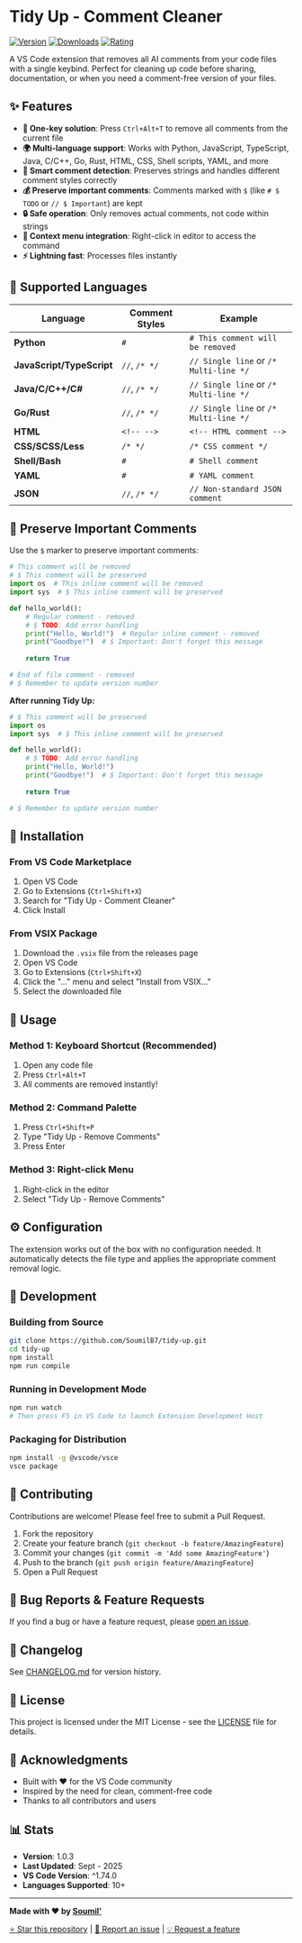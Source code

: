 # Tidy Up - Comment Cleaner

[![Version](https://img.shields.io/badge/version-1.0.0-blue.svg)](https://marketplace.visualstudio.com/items?itemName=SoumilB7.tidy-up)
[![Downloads](https://img.shields.io/badge/downloads-0-red.svg)](https://marketplace.visualstudio.com/items?itemName=SoumilB7.tidy-up)
[![Rating](https://img.shields.io/badge/rating-0.0-yellow.svg)](https://marketplace.visualstudio.com/items?itemName=SoumilB7.tidy-up)


A VS Code extension that removes all AI comments from your code files with a single keybind. Perfect for cleaning up code before sharing, documentation, or when you need a comment-free version of your files.

## ✨ Features

- **🚀 One-key solution**: Press `Ctrl+Alt+T` to remove all comments from the current file
- **🌍 Multi-language support**: Works with Python, JavaScript, TypeScript, Java, C/C++, Go, Rust, HTML, CSS, Shell scripts, YAML, and more
- **🧠 Smart comment detection**: Preserves strings and handles different comment styles correctly
- **💰 Preserve important comments**: Comments marked with `$` (like `# $ TODO` or `// $ Important`) are kept
- **🔒 Safe operation**: Only removes actual comments, not code within strings
- **📝 Context menu integration**: Right-click in editor to access the command
- **⚡ Lightning fast**: Processes files instantly

## 🎯 Supported Languages

| Language | Comment Styles | Example |
|----------|----------------|---------|
| **Python** | `#` | `# This comment will be removed` |
| **JavaScript/TypeScript** | `//`, `/* */` | `// Single line` or `/* Multi-line */` |
| **Java/C/C++/C#** | `//`, `/* */` | `// Single line` or `/* Multi-line */` |
| **Go/Rust** | `//`, `/* */` | `// Single line` or `/* Multi-line */` |
| **HTML** | `<!-- -->` | `<!-- HTML comment -->` |
| **CSS/SCSS/Less** | `/* */` | `/* CSS comment */` |
| **Shell/Bash** | `#` | `# Shell comment` |
| **YAML** | `#` | `# YAML comment` |
| **JSON** | `//`, `/* */` | `// Non-standard JSON comment` |

## 🎨 Preserve Important Comments

Use the `$` marker to preserve important comments:

```python
# This comment will be removed
# $ This comment will be preserved
import os  # This inline comment will be removed
import sys  # $ This inline comment will be preserved

def hello_world():
    # Regular comment - removed
    # $ TODO: Add error handling
    print("Hello, World!")  # Regular inline comment - removed
    print("Goodbye!")  # $ Important: Don't forget this message
    
    return True

# End of file comment - removed
# $ Remember to update version number
```

**After running Tidy Up:**
```python
# $ This comment will be preserved
import os
import sys  # $ This inline comment will be preserved

def hello_world():
    # $ TODO: Add error handling
    print("Hello, World!")
    print("Goodbye!")  # $ Important: Don't forget this message
    
    return True

# $ Remember to update version number
```

## 🚀 Installation

### From VS Code Marketplace
1. Open VS Code
2. Go to Extensions (`Ctrl+Shift+X`)
3. Search for "Tidy Up - Comment Cleaner"
4. Click Install

### From VSIX Package
1. Download the `.vsix` file from the releases page
2. Open VS Code
3. Go to Extensions (`Ctrl+Shift+X`)
4. Click the "..." menu and select "Install from VSIX..."
5. Select the downloaded file

## 📖 Usage

### Method 1: Keyboard Shortcut (Recommended)
1. Open any code file
2. Press `Ctrl+Alt+T`
3. All comments are removed instantly!

### Method 2: Command Palette
1. Press `Ctrl+Shift+P`
2. Type "Tidy Up - Remove Comments"
3. Press Enter

### Method 3: Right-click Menu
1. Right-click in the editor
2. Select "Tidy Up - Remove Comments"

## ⚙️ Configuration

The extension works out of the box with no configuration needed. It automatically detects the file type and applies the appropriate comment removal logic.

## 🔧 Development

### Building from Source
```bash
git clone https://github.com/SoumilB7/tidy-up.git
cd tidy-up
npm install
npm run compile
```

### Running in Development Mode
```bash
npm run watch
# Then press F5 in VS Code to launch Extension Development Host
```

### Packaging for Distribution
```bash
npm install -g @vscode/vsce
vsce package
```

## 🤝 Contributing

Contributions are welcome! Please feel free to submit a Pull Request.

1. Fork the repository
2. Create your feature branch (`git checkout -b feature/AmazingFeature`)
3. Commit your changes (`git commit -m 'Add some AmazingFeature'`)
4. Push to the branch (`git push origin feature/AmazingFeature`)
5. Open a Pull Request

## 🐛 Bug Reports & Feature Requests

If you find a bug or have a feature request, please [open an issue](https://github.com/SoumilB7/tidy-up/issues).

## 📝 Changelog

See [CHANGELOG.md](CHANGELOG.md) for version history.

## 📄 License

This project is licensed under the MIT License - see the [LICENSE](LICENSE) file for details.

## 🙏 Acknowledgments

- Built with ❤️ for the VS Code community
- Inspired by the need for clean, comment-free code
- Thanks to all contributors and users

## 📊 Stats

- **Version**: 1.0.3
- **Last Updated**: Sept - 2025
- **VS Code Version**: ^1.74.0
- **Languages Supported**: 10+

---

**Made with ❤️ by [Soumil'](https://github.com/SoumilB7)**

[⭐ Star this repository](https://github.com/SoumilB7/tidy-up) | [🐛 Report an issue](https://github.com/SoumilB7/tidy-up/issues) | [💡 Request a feature](https://github.com/SoumilB7/tidy-up/issues)